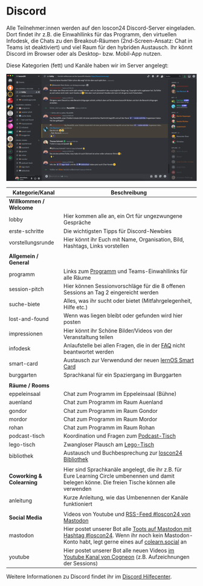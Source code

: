 # Discord

Alle Teilnehmer:innen werden auf den loscon24 Discord-Server eingeladen. Dort findet ihr z.B. die Einwahllinks für das Programm, den virtuellen Infodesk, die Chats zu den Breakout-Räumen (2nd-Screen-Ansatz: Chat in Teams ist deaktiviert) und viel Raum für den hybriden Austausch. Ihr könnt Discord im Browser oder als Desktop- bzw. Mobil-App nutzen.

Diese Kategorien (fett) und Kanäle haben wir im Server angelegt:

![](./img/screenshot-discord.png)

| Kategorie/Kanal | Beschreibung |
| --- | --- |
| **Willkommen / Welcome** | |
| lobby | Hier kommen alle an, ein Ort für ungezwungene Gespräche |
| erste-schritte | Die wichtigsten Tipps für Discord-Newbies |
| vorstellungsrunde | Hier könnt ihr Euch mit Name, Organisation, Bild, Hashtags, Links vorstellen|
| | |
| **Allgemein / General** | |
| programm | Links zum [Programm](https://pretalx.com/loscon24/schedule/) und Teams-Einwahllinks für alle Räume |
| session-pitch | Hier können Sessionvorschläge für die 8 offenen Sessions an Tag 2 eingereicht werden |
| suche-biete | Alles, was ihr sucht oder bietet (Mitfahrgelegenheit, Hilfe etc.) |
| lost-and-found | Wenn was liegen bleibt oder gefunden wird hier posten |
| impressionen | Hier könnt ihr Schöne Bilder/Videos von der Veranstaltung teilen |
| infodesk | Anlaufstelle bei allen Fragen, die in der [FAQ](faq.md) nicht beantwortet werden |
| smart-card | Austausch zur Verwendund der neuen [lernOS Smart Card](smartcard.md) |
| burggarten | Sprachkanal für ein Spaziergang im Burggarten |
| | |
| **Räume / Rooms** | |
| eppeleinsaal | Chat zum Programm im Eppeleinsaal (Bühne) |
| auenland | Chat zum Programm im Raum Auenland |
| gondor | Chat zum Programm im Raum Gondor |
| mordor | Chat zum Programm im Raum Mordor |
| rohan | Chat zum Programm im Raum Rohan |
| podcast-tisch | Koordination und Fragen zum [Podcast-Tisch](podcasting.md)|
| lego-tisch | Zwangloser Plausch am [Lego-Tisch](lego.md) |
| bibliothek | Austausch und Buchbesprechung zur [loscon24 Bibliothek](library.md) |
| | |
| **Coworking & Colearning** | Hier sind Sprachkanäle angelegt, die ihr z.B. für Eure Learning Circle umbenennen und damit belegen könne. Die freien Tische können alle verwenden |
| anleitung | Kurze Anleitung, wie das Umbenennen der Kanäle funktioniert |
| | |
| **Social Media** | Videos von Youtube und [RSS-Feed #loscon24 von Mastodon](https://colearn.social/tags/loscon24.rss) |
| mastodon | Hier postet unserer Bot alle [Toots auf Mastodon mit Hashtag #loscon24](https://colearn.social/tags/loscon24). Wenn ihr noch kein Mastodon-Konto habt, legt gerne eines auf [colearn.social](https://colearn.social) an |
| youtube | Hier postet unserer Bot alle neuen Videos [im Youtube Kanal von Cogneon](https://youtube.com/cogneon) (z.B. Aufzeichnungen der Sessions) |
Weitere Informationen zu Discord findet ihr im [Discord Hilfecenter](https://support.discord.com/hc/de).